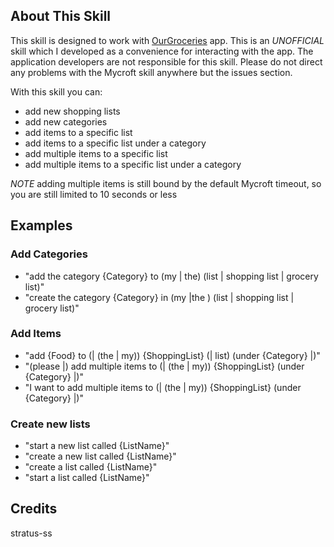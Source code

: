 ## About This Skill
This skill is designed to work with [OurGroceries](https://www.ourgroceries.com) app. This is an *UNOFFICIAL* skill which I developed as a convenience for interacting with the app. The application developers are not responsible for this skill. Please do not direct any problems with the Mycroft skill anywhere but the issues section.

With this skill you can:
* add new shopping lists
* add new categories
* add items to a specific list
* add items to a specific list under a category
* add multiple items to a specific list
* add multiple items to a specific list under a category

*NOTE* adding multiple items is still bound by the default Mycroft timeout, so you are still limited to 10 seconds or less

## Examples

### Add Categories
* "add the category {Category} to (my | the) (list | shopping list | grocery list)"
* "create the category {Category} in (my |the ) (list | shopping list | grocery list)"

### Add Items
* "add {Food} to (| (the | my)) {ShoppingList} (| list) (under {Category} |)"
* "(please |) add multiple items to (| (the | my)) {ShoppingList} (under {Category} |)"
* "I want to add multiple items to (| (the | my)) {ShoppingList} (under {Category} |)"

### Create new lists
* "start a new list called {ListName}"
* "create a new list called {ListName}"
* "create a list called {ListName}"
* "start a list called {ListName}"

## Credits
stratus-ss
